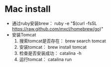 # Mac install
* 通过ruby安装brew：
ruby -e "$(curl -fsSL https://raw.github.com/mxcl/homebrew/go)"
* 安装Tomcat
    1. 搜索tomcat是否存在：
        brew search tomcat
    2. 安装tomcat：
        brew install tomcat
    3. 检查是否安装成功：
        catalina -h
    4. 运行tomcat：
        catalina run